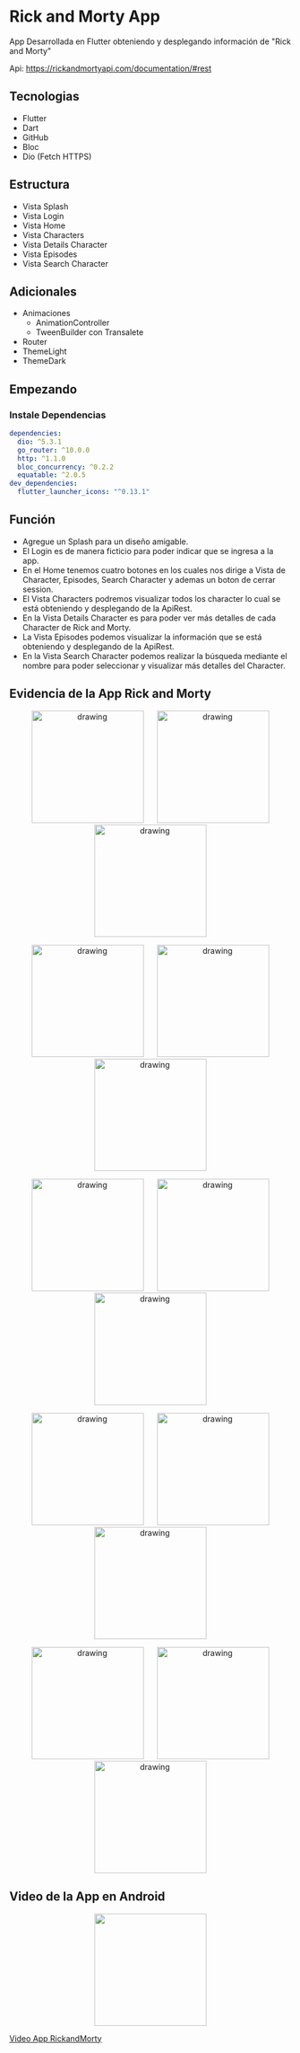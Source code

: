 # Rick and Morty App 

App Desarrollada en Flutter obteniendo y desplegando información de "Rick and Morty"

Api: https://rickandmortyapi.com/documentation/#rest

## Tecnologias
- Flutter
- Dart
- GitHub
- Bloc
- Dio (Fetch HTTPS)

## Estructura

- Vista Splash
- Vista Login
- Vista Home
- Vista Characters
- Vista Details Character
- Vista Episodes
- Vista Search Character

## Adicionales
- Animaciones
  - AnimationController
  - TweenBuilder con Transalete
- Router
- ThemeLight
- ThemeDark

## Empezando

### Instale Dependencias
```yaml
dependencies:
  dio: ^5.3.1
  go_router: ^10.0.0
  http: ^1.1.0
  bloc_concurrency: ^0.2.2
  equatable: ^2.0.5
dev_dependencies:
  flutter_launcher_icons: "^0.13.1"
```

## Función

- Agregue un Splash para un diseño amigable.
- El Login es de manera ficticio para poder indicar que se ingresa a la app.
- En el Home tenemos cuatro botones en los cuales nos dirige a Vista de Character, Episodes, Search Character y ademas un boton de cerrar session.
- El Vista Characters podremos visualizar todos los character lo cual se está obteniendo y desplegando de la ApiRest.
- En la Vista Details Character es para poder ver más detalles de cada Character de Rick and Morty.
- La Vista Episodes podemos visualizar la información que se está obteniendo y desplegando de la ApiRest.
- En la Vista Search Character podemos realizar la búsqueda mediante el nombre para poder seleccionar y visualizar más detalles del Character.

## Evidencia de la App Rick and Morty
<p align="center">
  <img src="https://i.ibb.co/xH6hWYH/splash.jpg" alt="drawing" width="200px" hspace="10"/> 
  <img src="https://i.ibb.co/HHj1Gmh/login-light.jpg" alt="drawing" width="200px" hspace="10"/> 
  <img src="https://i.ibb.co/PrLryfM/home-light.jpg" alt="drawing" width="200px" hspace="10"/> 
  
</p>
<p align="center">
  <img src="https://i.ibb.co/YWY9JJS/characters-light.jpg" alt="drawing" width="200px" hspace="10"/> 
  <img src="https://i.ibb.co/zxgfsSw/character-light.jpg" alt="drawing" width="200px" hspace="10"/> 
  <img src="https://i.ibb.co/34MztSg/episodes-light.jpg" alt="drawing" width="200px" hspace="10"/> 
   
</p>
<p align="center">
  <img src="https://i.ibb.co/zrcX1K3/search-character-light.jpg" alt="drawing" width="200px" hspace="10"/> 
  <img src="https://i.ibb.co/Bwc2V6P/search-light.jpg" alt="drawing" width="200px" hspace="10"/>
  <img src="https://i.ibb.co/tXZWmxX/login-dark.jpg" alt="drawing" width="200px" hspace="10"/> 
  
</p>
<p align="center">
  <img src="https://i.ibb.co/tBmNMPZ/home-dark.jpg" alt="drawing" width="200px" hspace="10"/> 
  <img src="https://i.ibb.co/mFC2DXG/characters-dark.jpg" alt="drawing" width="200px" hspace="10"/> 
  <img src="https://i.ibb.co/JcPQMk8/character-dark.jpg" alt="drawing" width="200px" hspace="10"/> 
</p>
<p align="center">
  <img src="https://i.ibb.co/rc3FrWX/episodes-dark.jpg" alt="drawing" width="200px" hspace="10"/> 
  <img src="https://i.ibb.co/wW30f2j/search-character-dark.jpg" alt="drawing" width="200px" hspace="10"/> 
  <img src="https://i.ibb.co/mSmNYfk/search-dark.jpg" alt="drawing" width="200px" hspace="10"/>
</p>

## Video de la App en Android
<p align="center">
  <img src="https://i.pinimg.com/originals/88/cc/08/88cc085640f21f28a4855e459c2f6f3e.gif" width="200px" hspace="10"/>
</p>

[Video App RickandMorty](https://i.pinimg.com/originals/88/cc/08/88cc085640f21f28a4855e459c2f6f3e.gif)
